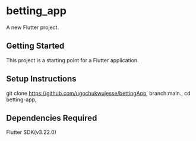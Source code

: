 # betting_app

A new Flutter project.

## Getting Started

This project is a starting point for a Flutter application.

## Setup Instructions

git clone https://github.com/ugochukwujesse/bettingApp,
branch:main.,
cd betting-app,

## Dependencies Required

Flutter SDK(v3.22.0)


